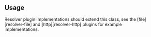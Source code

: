 ## Usage

Resolver plugin implementations should extend this class, see the [file][resolver-file] and [http][resolver-http] plugins for example implementations.

